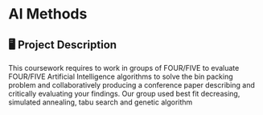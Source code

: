 # AI Methods

## 🖥️ Project Description
This coursework requires to work in groups of FOUR/FIVE to 
evaluate FOUR/FIVE Artificial Intelligence algorithms to solve the bin packing problem and 
collaboratively producing a conference paper describing and critically evaluating 
your findings. Our group used best fit decreasing, simulated annealing, tabu search and genetic algorithm

<br>
